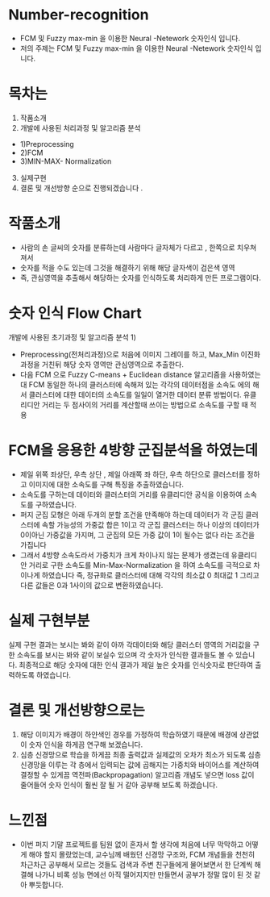 # Number-recognition
- FCM 및 Fuzzy max-min 을 이용한 Neural -Netework 숫자인식 입니다.
- 저의 주제는 FCM 및 Fuzzy max-min 을 이용한 Neural -Netework 숫자인식 입니다.

# 목차는 
1. 작품소개 
2. 개발에 사용된 처리과정 및 알고리즘 분석
  - 1)Preprocessing 
  - 2)FCM
  - 3)MIN-MAX- Normalization 
3. 실제구현
4. 결론 및 개선방향 순으로 진행되겠습니다 .

# 작품소개 
- 사람의 손 글씨의 숫자를 분류하는데 사람마다 글자체가 다르고 , 한쪽으로 치우쳐져서 
- 숫자를 적을 수도 있는데 그것을 해결하기 위해 해당 글자색이 검은색 영역 
- 즉, 관심영역을 추출해서 해당하는 숫자를 인식하도록 처리하게 만든 프로그램이다. 

# 숫자 인식 Flow Chart

개발에 사용된 초기과정 및 알고리즘 분석 1) 
- Preprocessing(전처리과정)으로 
  처음에 이미지 그레이를 하고, Max_Min 이진화과정을 거친뒤 
  해당 숫자 영역만 관심영역으로 추출한다.
- 다음 FCM 으로 
  Fuzzy C-means + Euclidean distance 알고리즘을 사용하였는대
  FCM  동일한 하나의 클러스터에 속해져 있는 각각의 데이터점을 소속도 에의 해서 
  클러스터에 대한 데이터의 소속도를 일일이 열거한 데이터 분류 방법이다. 
  유클리디안 거리는 두 점사이의 거리를 계산할때 쓰이는 방법으로 소속도를 구할 때 적용

# FCM을 응용한 4방향 군집분석을 하였는데 
- 제일 위쪽 좌상단, 우측 상단 , 제일 아래쪽 좌 하단, 우측 하단으로 클러스터를 정하고 
  이미지에 대한 소속도를 구해 특징을 추출하였습니다.
- 소속도를 구하는데 데이터와 클러스터의 거리를 유클리디안 공식을 이용하여 소속도를 구하였습니다.
- 퍼지 군집 모형은 아래 두개의 분할 조건을 만족해야 하는데
  데이터가 각 군집 클러스터에 속할 가능성의 가중값 합은 1이고
  각 군집 클러스터는 하나 이상의 데이터가 0이아닌 가중값을 가지며, 그 군집의 모든 가중 값이 1이 될수는 없다 라는 조건을 가집니다 
- 그래서 4방향 소속도라서 가중치가 크게 차이나지 않는 문제가 생겼는데 
   유클리디안 거리로 구한 소속도를 Min-Max-Normalization 을 하여 소속도를 극적으로 차이나게 하였습니다
   즉, 정규화로 클러스터에 대해 각각의 최소값 0 최대값 1 그리고 다른 값들은  0과 1사이의 값으로 변환하였습니다. 

# 실제 구현부분
실제 구현 결과는 보시는 봐와 같이 아까 각데이터와 해당 클러스터 영역의 거리값을 구한 소속도를 
보시는 봐와 같이 보실수 있으며 각 숫자가 인식한 결과들도 볼 수 있습니다.
최종적으로 해당 숫자에 대한 인식 결과가 제일 높은 숫자를 인식숫자로 판단하여 출력하도록 하였습니다.
# 결론 및 개선방향으로는
 1. 해당 이미지가 배경이 하얀색인 경우를 가정하여 학습하였기 때문에 배경에 상관없이 숫자 인식을 하게끔 연구해 보겠습니다.
 2. 심층 신경망으로 학습을 하게끔 최종 출력값과 실제값의 오차가 최소가 되도록 
    심층 신경망을 이루는 각 층에서 입력되는 값에 곱해지는 가중치와 바이어스를 계산하여 결정할 수 있게끔 
    역전파(Backpropagation) 알고리즘 개념도 넣으면 loss 값이 줄어들어 숫자 인식이 훨씬 잘 될 거 같아 공부해 보도록 하겠습니다.
# 느낀점
- 이번 퍼지 기말 프로젝트를 팀원 없이 혼자서 할 생각에 처음에 너무 막막하고 어떻게 해야 할지 몰랐었는데, 
  교수님께 배웠던 신경망 구조와, FCM 개념들을 천천히 차근차근 공부해서 모르는 것들도 검색과 주변 친구들에게 물어보면서 
  한 단계씩 해결해 나가니 비록 성능 면에선 아직 떨어지지만 만들면서 공부가 정말 많이 된 것 같아 뿌듯합니다. 
